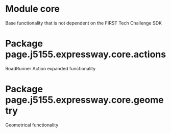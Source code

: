 # Module core

Base functionality that is not dependent on the FIRST Tech Challenge SDK

# Package page.j5155.expressway.core.actions

RoadRunner Action expanded functionality

# Package page.j5155.expressway.core.geometry

Geometrical functionality
